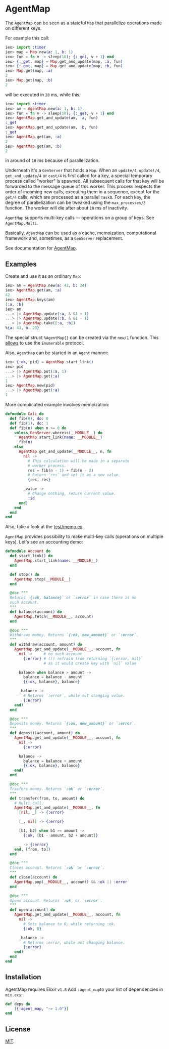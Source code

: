 # AgentMap

The `AgentMap` can be seen as a stateful `Map` that parallelize operations
made on different keys. 

For example this call:

```elixir
iex> import :timer
iex> map = Map.new(a: 1, b: 1)
iex> fun = fn v -> sleep(10); {:_get, v + 1} end
iex> {:_get, map} = Map.get_and_update(map, :a, fun)
iex> {:_get, map} = Map.get_and_update(map, :b, fun)
iex> Map.get(map, :a)
2
iex> Map.get(map, :b)
2
```

will be executed in `20` ms, while this:

```elixir
iex> import :timer
iex> am = AgentMap.new(a: 1, b: 1)
iex> fun = fn v -> sleep(10); {:_get, v + 1} end
iex> AgentMap.get_and_update(am, :a, fun)
:_get
iex> AgentMap.get_and_update(am, :b, fun)
:_get
iex> AgentMap.get(am, :a)
2
iex> AgentMap.get(am, :b)
2
```

in around of `10` ms because of parallelization.

Underneath it's a `GenServer` that holds a `Map`. When an `update/4`,
`update!/4`, `get_and_update/4` or `cast/4` is first called for a key, a special
temporary process called "worker" is spawned. All subsequent calls for that key
will be forwarded to the message queue of this worker. This process respects the
order of incoming new calls, executing them in a sequence, except for the
`get/4` calls, which are processed as a parallel `Task`s. For each key, the
degree of parallelization can be tweaked using the `max_processes/3` function.
The worker will die after about `10` ms of inactivity.

`AgentMap` supports multi-key calls — operations on a group of keys. See
`AgentMap.Multi`.

Basically, `AgentMap` can be used as a cache, memoization, computational
framework and, sometimes, as a `GenServer` replacement.

See documentation for [AgentMap](https://hexdocs.pm/agent_map).

## Examples

Create and use it as an ordinary `Map`:

```elixir
iex> am = AgentMap.new(a: 42, b: 24)
iex> AgentMap.get(am, :a)
42
iex> AgentMap.keys(am)
[:a, :b]
iex> am
...> |> AgentMap.update(:a, & &1 + 1)
...> |> AgentMap.update(:b, & &1 - 1)
...> |> AgentMap.take([:a, :b])
%{a: 43, b: 23}
```

The special struct `%AgentMap{}` can be created via the `new/1` function. This
[allows](#module-enumerable-protocol-and-access-behaviour) to use the
`Enumerable` protocol.

Also, `AgentMap` can be started in an `Agent` manner:

```elixir
iex> {:ok, pid} = AgentMap.start_link()
iex> pid
...> |> AgentMap.put(:a, 1)
...> |> AgentMap.get(:a)
1
iex> AgentMap.new(pid)
...> |> AgentMap.get(:a)
1
```

More complicated example involves memoization:

```elixir
defmodule Calc do
  def fib(0), do: 0
  def fib(1), do: 1
  def fib(n) when n >= 0 do
    unless GenServer.whereis(__MODULE__) do
      AgentMap.start_link(name: __MODULE__)
      fib(n)
    else
      AgentMap.get_and_update(__MODULE__, n, fn
        nil ->
          # This calculation will be made in a separate
          # worker process.
          res = fib(n - 1) + fib(n - 2)
          # Return `res` and set it as a new value.
          {res, res}

        _value ->
          # Change nothing, return current value.
          :id
      end)
    end
  end
end
```

Also, take a look at the
[test/memo.ex](https://github.com/zergera/agent_map/blob/master/test/memo.ex).

`AgentMap` provides possibility to make multi-key calls (operations on multiple
keys). Let's see an accounting demo:

```elixir
defmodule Account do
  def start_link() do
    AgentMap.start_link(name: __MODULE__)
  end

  def stop() do
    AgentMap.stop(__MODULE__)
  end

  @doc """
  Returns `{:ok, balance}` or `:error` in case there is no
  such account.
  """
  def balance(account) do
    AgentMap.fetch(__MODULE__, account)
  end

  @doc """
  Withdraws money. Returns `{:ok, new_amount}` or `:error`.
  """
  def withdraw(account, amount) do
    AgentMap.get_and_update(__MODULE__, account, fn
      nil ->     # no such account
        {:error} # (!) refrain from returning `{:error, nil}`
                 # as it would create key with `nil` value

      balance when balance > amount ->
        balance = balance - amount
        {{:ok, balance}, balance}

      _balance ->
        # Returns `:error`, while not changing value.
        {:error}
    end)
  end

  @doc """
  Deposits money. Returns `{:ok, new_amount}` or `:error`.
  """
  def deposit(account, amount) do
    AgentMap.get_and_update(__MODULE__, account, fn
      nil ->
        {:error}

      balance ->
        balance = balance + amount
        {{:ok, balance}, balance}
    end)
  end

  @doc """
  Trasfers money. Returns `:ok` or `:error`.
  """
  def transfer(from, to, amount) do
    # Multi call.
    AgentMap.get_and_update(__MODULE__, fn
      [nil, _] -> {:error}

      [_, nil] -> {:error}

      [b1, b2] when b1 >= amount ->
        {:ok, [b1 - amount, b2 + amount]}

      _ -> {:error}
    end, [from, to])
  end

  @doc """
  Closes account. Returns `:ok` or `:error`.
  """
  def close(account) do
    AgentMap.pop(__MODULE__, account) && :ok || :error
  end

  @doc """
  Opens account. Returns `:ok` or `:error`.
  """
  def open(account) do
    AgentMap.get_and_update(__MODULE__, account, fn
      nil ->
        # Sets balance to 0, while returning :ok.
        {:ok, 0}

      _balance ->
        # Returns :error, while not changing balance.
        {:error}
    end)
  end
end
```

## Installation

AgentMap requires Elixir `v1.8` Add `:agent_map`to your list of dependencies in
`mix.exs`:

```elixir
def deps do
    [{:agent_map, "~> 1.0"}]
end
```

## License

[MIT](https://github.com/zergera/agent_map/blob/dev/LICENSE).
